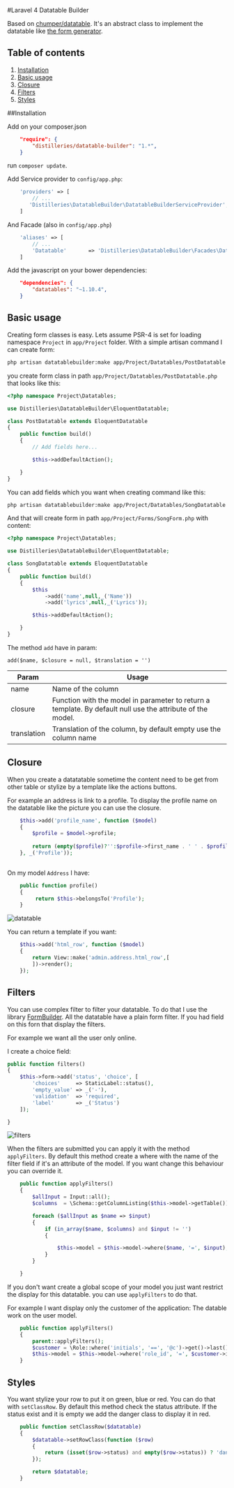 #Laravel 4  Datatable Builder


Based on [chumper/datatable](https://github.com/chumper/datatable).
It's an abstract class to implement the datatable like [the form generator](https://github.com/Distilleries/FormBuilder).



## Table of contents
1. [Installation](#installation)
2. [Basic usage](#basic-usage)
3. [Closure](#closure)
4. [Filters](#filters)
5. [Styles](#styles)
  


##Installation
  
Add on your composer.json

``` json
    "require": {
        "distilleries/datatable-builder": "1.*",
    }
```

run `composer update`.

Add Service provider to `config/app.php`:

``` php
    'providers' => [
        // ...
       'Distilleries\DatatableBuilder\DatatableBuilderServiceProvider',
    ]
```

And Facade (also in `config/app.php`)
   

``` php
    'aliases' => [
        // ...
        'Datatable'       => 'Distilleries\DatatableBuilder\Facades\DatatableBuilder',
    ]
```

Add the javascript on your bower dependencies:
``` json
    "dependencies": {
        "datatables": "~1.10.4",
    }
```
## Basic usage

Creating form classes is easy. Lets assume PSR-4 is set for loading namespace `Project` in `app/Project` folder.
 With a simple artisan command I can create form:

``` sh
php artisan datatablebuilder:make app/Project/Datatables/PostDatatable
```

you create form class in path `app/Project/Datatables/PostDatatable.php` that looks like this:

``` php
<?php namespace Project\Datatables;

use Distilleries\DatatableBuilder\EloquentDatatable;

class PostDatatable extends EloquentDatatable
{
    public function build()
    {
        // Add fields here...

        $this->addDefaultAction();

    }
}
```

You can add fields which you want when creating command like this:


``` sh
php artisan datatablebuilder:make app/Project/Datatables/SongDatatable --fields="name, lyrics"
```

And that will create form in path `app/Project/Forms/SongForm.php` with content:

``` php
<?php namespace Project\Datatables;

use Distilleries\DatatableBuilder\EloquentDatatable;

class SongDatatable extends EloquentDatatable
{
    public function build()
    {
        $this
            ->add('name',null,_('Name'))
            ->add('lyrics',null,_('Lyrics'));

        $this->addDefaultAction();

    }
}

```

The method `add` have in param:

`add($name, $closure = null, $translation = '')`

Param | Usage
----- | -----
name  | Name of the column
closure  | Function with the model in parameter to return a template. By default null use the attribute of the model.
translation | Translation of the column, by default empty use the column name


## Closure
When you create a datatatable sometime the content need to be get from other table or stylize by a template like the actions buttons.

For example an address is link to a profile. To display the profile name on the datatable like the picture you can use the closure.

``` php
    $this->add('profile_name', function ($model)
    {
        $profile = $model->profile;
   
        return (empty($profile)?'':$profile->first_name . ' ' . $profile->last_name);
    }, _('Profile'));
    
 ```           
 
 On my model `Address` I have:

``` php
    public function profile()
    {
         return $this->belongsTo('Profile');
    }
```   
             
![datatable](http://distilleri.es/markdown/formbuilder/_images/datatable.png)


You can return a template if you want:

``` php
    $this->add('html_row', function ($model)
    {
        return View::make('admin.address.html_row',[
        ])->render();
    });
```   


## Filters
You can use complex filter to filter your datatable.
To do that I use the library [FormBuilder](https://github.com/Distilleries/FormBuilder).
All the datatable have a plain form filter. If you had field on this forn that display the filters.

For example we want all the user only online.

I create a choice field:

``` php
public function filters()
{
    $this->form->add('status', 'choice', [
        'choices'     => StaticLabel::status(),
        'empty_value' => _('-'),
        'validation'  => 'required',
        'label'       => _('Status')
    ]);

}
```


![filters](http://distilleri.es/markdown/formbuilder/_images/filters.png)


When the filters are submitted you can apply it with the method `applyFilters`.
By default this method create a where with the name of the filter field if it's an attribute of the model.
If you want change this behaviour you can override it.

``` php
    public function applyFilters()
    {
        $allInput = Input::all();
        $columns  = \Schema::getColumnListing($this->model->getTable());

        foreach ($allInput as $name => $input)
        {
            if (in_array($name, $columns) and $input != '')
            {

                $this->model = $this->model->where($name, '=', $input);
            }
        }

    }
```

If you don't want create a global scope of your model you just want restrict the display for this datatable.
you can use `applyFilters` to do that.

For example I want display only the customer of the application:
The datable work on the user model.

``` php
    public function applyFilters()
    {
        parent::applyFilters();
        $customer = \Role::where('initials', '==', '@c')->get()->last();
        $this->model = $this->model->where('role_id', '=', $customer->id);
    }
```

## Styles
You want stylize your row to put it on green, blue or red.
You can do that with `setClassRow`. By default this method check the status attribute.
If the status exist and it is empty we add the danger class to display it in red.


``` php
    public function setClassRow($datatable)
    {
        $datatable->setRowClass(function ($row)
        {
            return (isset($row->status) and empty($row->status)) ? 'danger' : '';
        });

        return $datatable;
    }
```